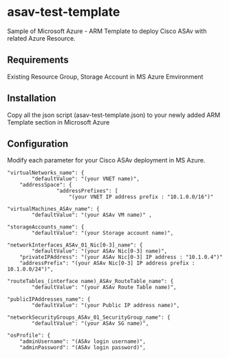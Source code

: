 asav-test-template
==================
Sample of Microsoft Azure - ARM Template to deploy Cisco ASAv with related Azure Resource.

## Requirements
Existing Resource Group, Storage Account in MS Azure Emvironment

## Installation
Copy all the json script (asav-test-template.json) to your newly added ARM Template section in Microsoft Azure

## Configuration
Modify each parameter for your Cisco ASAv deployment in MS Azure.

	"virtualNetworks_name": {
            "defaultValue": "(your VNET name)", 
		"addressSpace": {
                    "addressPrefixes": [
                        "(your VNET IP address prefix : "10.1.0.0/16")"
												
	"virtualMachines_ASAv_name": {
            "defaultValue": "(your ASAv VM name)" ,

	"storageAccounts_name": {
            "defaultValue": "(your Storage account name)",

	"networkInterfaces_ASAv_01_Nic[0-3]_name": {
            "defaultValue": "(your ASAv Nic[0-3] name)",
		"privateIPAddress": "(your ASAv Nic[0-3] IP address : "10.1.0.4")"
		"addressPrefix": "(your ASAv Nic[0-3] IP address prefix : 10.1.0.0/24")",

	"routeTables_(interface name)_ASAv_RouteTable_name": {
            "defaultValue": "(your ASAv Route Table name)",
            
	"publicIPAddresses_name": {
            "defaultValue": "(your Public IP address name)",
            
	"networkSecurityGroups_ASAv_01_SecurityGroup_name": {
            "defaultValue": "(your ASAv SG name)",

	"osProfile": {
		"adminUsername": "(ASAv login username)",
		"adminPassword": "(ASAv login password)",
